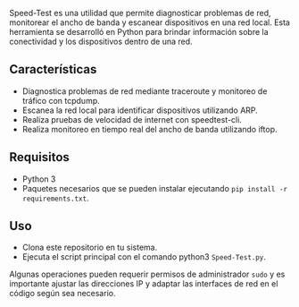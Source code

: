 Speed-Test es una utilidad que permite diagnosticar problemas de red, monitorear el ancho de banda y escanear dispositivos en una red local. Esta herramienta se desarrolló en Python para brindar información sobre la conectividad y los dispositivos dentro de una red.

## Características

- Diagnostica problemas de red mediante traceroute y monitoreo de tráfico con tcpdump.
- Escanea la red local para identificar dispositivos utilizando ARP.
- Realiza pruebas de velocidad de internet con speedtest-cli.
- Realiza monitoreo en tiempo real del ancho de banda utilizando iftop.

## Requisitos

- Python 3
- Paquetes necesarios que se pueden instalar ejecutando `pip install -r requirements.txt`.

## Uso

- Clona este repositorio en tu sistema.
- Ejecuta el script principal con el comando python3 `Speed-Test.py`.

Algunas operaciones pueden requerir permisos de administrador `sudo` y es importante ajustar las direcciones IP y adaptar las interfaces de red en el código según sea necesario.
